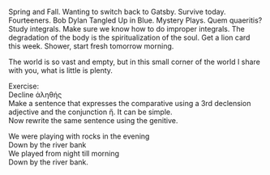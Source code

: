 Spring and Fall. Wanting to switch back to Gatsby. Survive today. Fourteeners. Bob Dylan Tangled Up in Blue. Mystery Plays. Quem quaeritis? Study integrals. Make sure we know how to do improper integrals. The degradation of the body is the spiritualization of the soul. Get a lion card this week. Shower, start fresh tomorrow morning.

The world is so vast and empty, but in this small corner of the world I share with you, what is little is plenty.

Exercise:  
Decline ἀληθής  
Make a sentence that expresses the comparative using a 3rd declension adjective and the conjunction ἤ. It can be simple.   
Now rewrite the same sentence using the genitive.

We were playing with rocks in the evening  
Down by the river bank  
We played from night till morning  
Down by the river bank.
